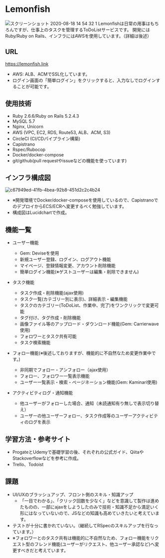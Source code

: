 # Lemonfish

![スクリーンショット 2020-08-18 14 54 32 1](https://user-images.githubusercontent.com/61115238/90475690-e730c880-e162-11ea-9196-d90ded70e0e4.png)
Lemonfishは日常の用事はもちろんですが、仕事上のタスクを管理するToDoListサービスです。
開発にはRuby/Ruby on Rails、インフラにはAWSを使用しています。（詳細は後述）


## URL
https://lemonfish.link

- AWS: ALB、ACMでSSL化しています。
- ログイン画面の「簡単ログイン」をクリックすると、入力なしでログインすることが可能です。


## 使用技術
- Ruby 2.6.6/Ruby on Rails 5.2.4.3
- MySQL 5.7
- Nginx, Unicorn
- AWS (VPC, EC2, RDS, Route53, ALB、ACM, S3)
- CircleCI (CI/CDパイプライン構築)
- Capistrano
- Rspec/Rubocop
- Docker/docker-compose
- git/github(pull requestやissueなどの機能を使っています)


## インフラ構成図

![c67949ed-41fb-4bea-92b8-451d2c2c4b24](https://user-images.githubusercontent.com/61115238/90270115-a9971b80-de94-11ea-9942-c4660275e041.png)
- ※開発環境でDocker/docker-composeを使用しているので、CapistranoでのデプロイからECS/ECRへ変更するべく勉強しています。
- 構成図はLucidchartで作成。


## 機能一覧

- ユーザー機能
  - Gem: Deviseを使用
  - 新規ユーザー登録、ログイン、ログアウト機能
  - マイページ、登録情報変更、アカウント削除機能
  - 簡単ログイン機能(※ゲストユーザーは編集・削除できません)

- タスク機能
  - タスク作成・削除機能(ajax使用)
  - タスク一覧(カテゴリー別に表示)、詳細表示・編集機能
  - タスクのカテゴリー(ToDoList、作業中、完了)をワンクリックで変更可能
  - タグ付け、タグ作成・削除機能
  - 画像ファイル等のアップロード・ダウンロード機能(Gem: Carrierwave使用)
  - フォロワーとタスク共有可能
  - タスク検索機能

- フォロー機能(※後述しておりますが、機能的に不自然なため変更作業中です。)
  - 非同期でフォロー・アンフォロー（ajax使用）
  - フォロー、フォロワー一覧表示機能
  - ユーザー一覧表示・検索・ページネーション機能(Gem: Kaminari使用)

- アクティビティログ・通知機能
  - 他ユーザーがフォローした場合、通知（未読通知有り無しで表示切り替え）
  - ユーザーの他ユーザーフォロー、タスク作成等のユーザーアクティビティのログを表示　

## 学習方法・参考サイト
  - ProgateとUdemyで基礎学習の後、それぞれの公式ガイド、QiitaやStackoverflowなどを参考に作成。
  - Trello、Todoist

## 課題
  - UI/UXのブラッシュアップ、フロント側のスキル・知識アップ
    - 「一目でわかる」、「クリック回数を少なく」などを意識して製作は進めたものの、一部にajaxをしようしたのみで技術・知識不足から満足いく形にはなっていないので、JSなどの知識も高めていきたいと考えています。
  - テストが十分に書かれていない。（継続してRSpecのスキルアップを行なっています。）
  - ※フォロワーとのタスク共有は機能的に不自然なため、フォロー機能をリクエスト型のフレンド機能(ユーザーがリクエスト、他ユーザー承認など)へ変更すべきだと考えています。
